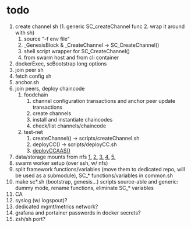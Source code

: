 # todo

1. create channel sh (1. generic SC_createChannel func 2. wrap it around with sh)
   1. source "-f env file"
   2. _GenesisBlock & _CreateChannel -> SC_CreateChannel()
   3. shell script wrapper for SC_CreateChannel()
   4. from swarm host and from cli container
2. dockerExec, scBootstrap long options
3. join peer sh
4. fetch config sh
5. anchor.sh
6. join peers, deploy chaincode
   1. foodchain
      1. channel configuration transactions and anchor peer update transactions
      2. create channels
      3. install and instantiate chaincodes
      4. check/list channels/chaincode
   2. test-net
      1. createChannel() -> scripts/createChannel.sh
      2. deployCC() -> scripts/deployCC.sh
      3. [deployCCAAS()](https://github.com/hyperledger/fabric-samples/blob/main/test-network/CHAINCODE_AS_A_SERVICE_TUTORIAL.md)
7. data/storage mounts from nfs
   [1.](https://stackoverflow.com/questions/64429252/make-docker-swarm-use-same-volumes-from-docker-compose/64430006?noredirect=1#comment113933104_64430006)
   [2.](https://stackoverflow.com/questions/45282608/how-to-directly-mount-nfs-share-volume-in-container-using-docker-compose-v3)
   [3.](https://hub.docker.com/r/erichough/nfs-server)
   [4.](https://hub.docker.com/r/itsthenetwork/nfs-server-alpine)
   [5.](https://blog.ruanbekker.com/blog/2020/09/20/setup-a-nfs-server-with-docker/)
8. swarm worker setup (over ssh, w/ nfs)
9. split framework functions/variables (move them to dedicated repo, will be used as a submodule), SC_* functions/variables in common.sh
10. make sc*.sh (bootstrap, genesis...) scripts source-able and generic: dummy mode, rename functions, eliminate SC_* variables
11. CA
12. syslog (w/ logspout)?
13. dedicated mgmt/metrics network?
14. grafana and portainer passwords in docker secrets?
15. zsh/sh port?
